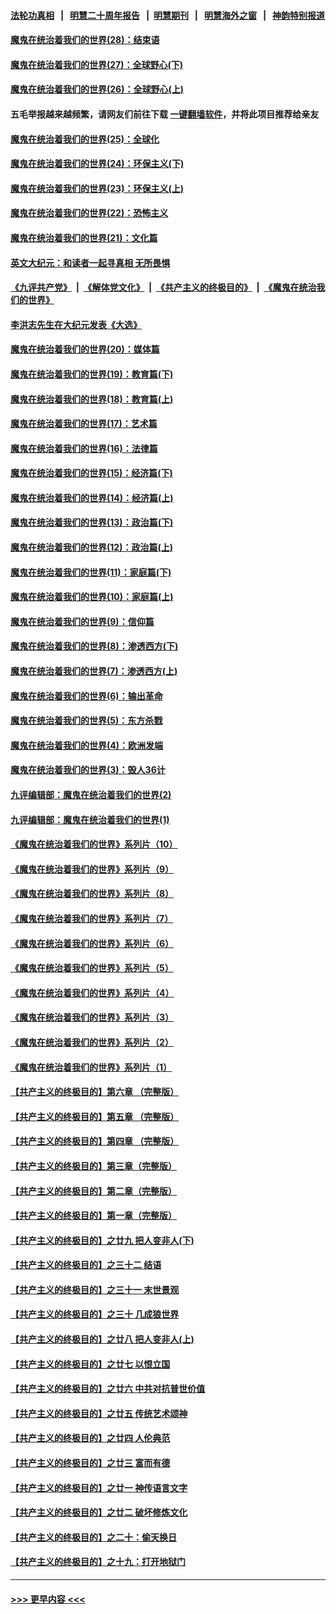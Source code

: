 #### [法轮功真相](https://github.com/gfw-breaker/truth/blob/master/README.md?t=0) &nbsp;&nbsp;|&nbsp;&nbsp; [明慧二十周年报告](https://github.com/gfw-breaker/mh-reports/blob/master/README.md?t=0) &nbsp;&nbsp;|&nbsp;&nbsp;[明慧期刊](https://github.com/gfw-breaker/mh-qikan) &nbsp;&nbsp;|&nbsp;&nbsp; [明慧海外之窗](https://github.com/gfw-breaker/mh-news/blob/master/README.md?t=0) &nbsp;&nbsp;|&nbsp;&nbsp; [神韵特别报道](https://github.com/gfw-breaker/mh-news/blob/master/shenyun.md?t=0)
#### [魔鬼在统治着我们的世界(28)：结束语](../pages/nsc422/n10936246.md?t=07021351) 
#### [魔鬼在统治着我们的世界(27)：全球野心(下)](../pages/nsc422/n10928319.md?t=07021351) 
#### [魔鬼在统治着我们的世界(26)：全球野心(上)](../pages/nsc422/n10900318.md?t=07021351) 
#### 五毛举报越来越频繁，请网友们前往下载 [一键翻墙软件](https://github.com/gfw-breaker/ssr-accounts)，并将此项目推荐给亲友
#### [魔鬼在统治着我们的世界(25)：全球化](../pages/nsc422/n10788205.md?t=07021351) 
#### [魔鬼在统治着我们的世界(24)：环保主义(下)](../pages/nsc422/n10695307.md?t=07021351) 
#### [魔鬼在统治着我们的世界(23)：环保主义(上)](../pages/nsc422/n10688613.md?t=07021351) 
#### [魔鬼在统治着我们的世界(22)：恐怖主义](../pages/nsc422/n10614727.md?t=07021351) 
#### [魔鬼在统治着我们的世界(21)：文化篇](../pages/nsc422/n10597706.md?t=07021351) 
#### [英文大纪元：和读者一起寻真相 无所畏惧](../pages/nsc422/n12542027.md?t=07021351) 
#### [《九评共产党》](https://github.com/begood0513/9ping.md/blob/master/README.md) &nbsp;|&nbsp; [《解体党文化》](../../../../jtdwh.md/blob/master/README.md)  &nbsp;|&nbsp; [《共产主义的终极目的》](../../../../gczydzjmd.md/blob/master/README.md) &nbsp;|&nbsp; [《魔鬼在统治我们的世界》](../../../../mgztzwmdsj.md/blob/master/README.md) 
#### [李洪志先生在大纪元发表《大选》](../pages/nsc422/n12534746.md?t=07021351) 
#### [魔鬼在统治着我们的世界(20)：媒体篇](../pages/nsc422/n10586579.md?t=07021351) 
#### [魔鬼在统治着我们的世界(19)：教育篇(下)](../pages/nsc422/n10564808.md?t=07021351) 
#### [魔鬼在统治着我们的世界(18)：教育篇(上)](../pages/nsc422/n10526970.md?t=07021351) 
#### [魔鬼在统治着我们的世界(17)：艺术篇](../pages/nsc422/n10499093.md?t=07021351) 
#### [魔鬼在统治着我们的世界(16)：法律篇](../pages/nsc422/n10485969.md?t=07021351) 
#### [魔鬼在统治着我们的世界(15)：经济篇(下)](../pages/nsc422/n10469975.md?t=07021351) 
#### [魔鬼在统治着我们的世界(14)：经济篇(上)](../pages/nsc422/n10457370.md?t=07021351) 
#### [魔鬼在统治着我们的世界(13)：政治篇(下)](../pages/nsc422/n10448270.md?t=07021351) 
#### [魔鬼在统治着我们的世界(12)：政治篇(上)](../pages/nsc422/n10444576.md?t=07021351) 
#### [魔鬼在统治着我们的世界(11)：家庭篇(下)](../pages/nsc422/n10440961.md?t=07021351) 
#### [魔鬼在统治着我们的世界(10)：家庭篇(上)](../pages/nsc422/n10435448.md?t=07021351) 
#### [魔鬼在统治着我们的世界(9)：信仰篇](../pages/nsc422/n10432159.md?t=07021351) 
#### [魔鬼在统治着我们的世界(8)：渗透西方(下)](../pages/nsc422/n10429603.md?t=07021351) 
#### [魔鬼在统治着我们的世界(7)：渗透西方(上)](../pages/nsc422/n10426013.md?t=07021351) 
#### [魔鬼在统治着我们的世界(6)：输出革命](../pages/nsc422/n10421536.md?t=07021351) 
#### [魔鬼在统治着我们的世界(5)：东方杀戮](../pages/nsc422/n10417707.md?t=07021351) 
#### [魔鬼在统治着我们的世界(4)：欧洲发端](../pages/nsc422/n10414890.md?t=07021351) 
#### [魔鬼在统治着我们的世界(3)：毁人36计](../pages/nsc422/n10411583.md?t=07021351) 
#### [九评编辑部：魔鬼在统治着我们的世界(2)](../pages/nsc422/n10410036.md?t=07021351) 
#### [九评编辑部：魔鬼在统治着我们的世界(1)](../pages/nsc422/n10406825.md?t=07021351) 
#### [《魔鬼在统治着我们的世界》系列片（10）](../pages/nsc422/n12292670.md?t=07021351) 
#### [《魔鬼在统治着我们的世界》系列片（9）](../pages/nsc422/n12290859.md?t=07021351) 
#### [《魔鬼在统治着我们的世界》系列片（8）](../pages/nsc422/n12287445.md?t=07021351) 
#### [《魔鬼在统治着我们的世界》系列片（7）](../pages/nsc422/n12283425.md?t=07021351) 
#### [《魔鬼在统治着我们的世界》系列片（6）](../pages/nsc422/n12282314.md?t=07021351) 
#### [《魔鬼在统治着我们的世界》系列片（5）](../pages/nsc422/n12281419.md?t=07021351) 
#### [《魔鬼在统治着我们的世界》系列片（4）](../pages/nsc422/n12274024.md?t=07021351) 
#### [《魔鬼在统治着我们的世界》系列片（3）](../pages/nsc422/n12271322.md?t=07021351) 
#### [《魔鬼在统治着我们的世界》系列片（2）](../pages/nsc422/n12269049.md?t=07021351) 
#### [《魔鬼在统治着我们的世界》系列片（1）](../pages/nsc422/n12267575.md?t=07021351) 
#### [【共产主义的终极目的】第六章 （完整版）](../pages/nsc422/n11428913.md?t=07021351) 
#### [【共产主义的终极目的】第五章 （完整版）](../pages/nsc422/n11428912.md?t=07021351) 
#### [【共产主义的终极目的】第四章 （完整版）](../pages/nsc422/n11428907.md?t=07021351) 
#### [【共产主义的终极目的】第三章（完整版）](../pages/nsc422/n11428848.md?t=07021351) 
#### [【共产主义的终极目的】第二章（完整版）](../pages/nsc422/n11428831.md?t=07021351) 
#### [【共产主义的终极目的】第一章（完整版）](../pages/nsc422/n11417651.md?t=07021351) 
#### [【共产主义的终极目的】之廿九 把人变非人(下)](../pages/nsc422/n11344140.md?t=07021351) 
#### [【共产主义的终极目的】之三十二 结语](../pages/nsc422/n11360535.md?t=07021351) 
#### [【共产主义的终极目的】之三十一 末世景观](../pages/nsc422/n11351129.md?t=07021351) 
#### [【共产主义的终极目的】之三十 几成狼世界](../pages/nsc422/n11348280.md?t=07021351) 
#### [【共产主义的终极目的】之廿八 把人变非人(上)](../pages/nsc422/n11340492.md?t=07021351) 
#### [【共产主义的终极目的】之廿七 以恨立国](../pages/nsc422/n11336944.md?t=07021351) 
#### [【共产主义的终极目的】之廿六 中共对抗普世价值](../pages/nsc422/n11324785.md?t=07021351) 
#### [【共产主义的终极目的】之廿五 传统艺术颂神](../pages/nsc422/n11296396.md?t=07021351) 
#### [【共产主义的终极目的】之廿四 人伦典范](../pages/nsc422/n11296397.md?t=07021351) 
#### [【共产主义的终极目的】之廿三 富而有德](../pages/nsc422/n11283598.md?t=07021351) 
#### [【共产主义的终极目的】之廿一 神传语言文字](../pages/nsc422/n11263265.md?t=07021351) 
#### [【共产主义的终极目的】之廿二 破坏修炼文化](../pages/nsc422/n11245728.md?t=07021351) 
#### [【共产主义的终极目的】之二十：偷天换日](../pages/nsc422/n11238846.md?t=07021351) 
#### [【共产主义的终极目的】之十九：打开地狱门](../pages/nsc422/n11206376.md?t=07021351) 

----
#### [ >>> 更早内容 <<< ](../indexes/nsc422-earlier.md)
